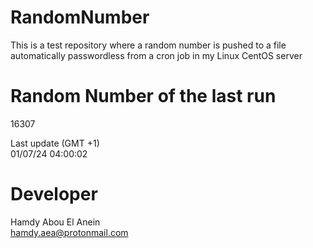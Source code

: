 # RandomNumber    
This is a test repository where a random number is pushed to a file automatically passwordless from a cron job in my Linux CentOS server    
# Random Number of the last run   
16307
      
Last update (GMT +1)    
01/07/24 04:00:02
# Developer    
Hamdy Abou El Anein   
hamdy.aea@protonmail.com
